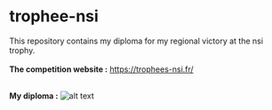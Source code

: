 # trophee-nsi
This repository contains my diploma for my regional victory at the nsi trophy.
<br><br>**The competition website :** https://trophees-nsi.fr/

<br>**My diploma :**
![alt text](https://i.imgur.com/TClDH1P.png)
